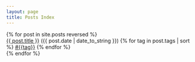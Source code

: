 ```yaml
---
layout: page
title: Posts Index
---
```


<div class="posts">
    {% for post in site.posts reversed %}
        <div class="index-post">
            <a href="{{ post.url }}">{{ post.title }}</a>
            ({{ post.date | date_to_string }})
            {% for tag in post.tags | sort %}
                <a href="{{site.url}}/tag-cloud.html#{{tag}}">#{{tag}}</a>
            {% endfor %}
        </div>
    {% endfor %}
</div>